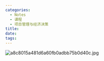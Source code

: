 ```yaml
---
categories:
  - Notes
  - 课程
  - 项目管理与经济决策
title:
date:
tags:
---
```

![a8c8015a481d6a60fb0adbb75b0d40c.jpg](https://cdn.jsdelivr.net/gh/zhengyangWang1/image@main/img/a8c8015a481d6a60fb0adbb75b0d40c.jpg)
